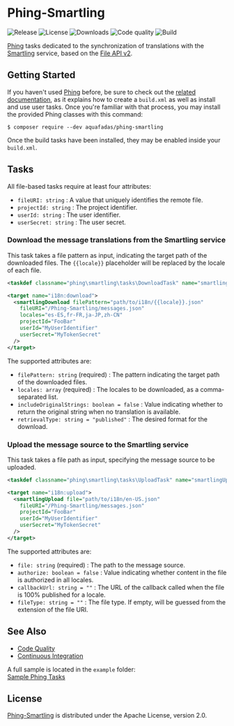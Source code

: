 # Phing-Smartling
![Release](https://img.shields.io/packagist/v/aquafadas/phing-smartling.svg) ![License](https://img.shields.io/packagist/l/aquafadas/phing-smartling.svg) ![Downloads](https://img.shields.io/packagist/dt/aquafadas/phing-smartling.svg) ![Code quality](https://img.shields.io/codacy/grade/ef57f4e6c9b7483ab9f38673ca503703.svg) ![Build](https://img.shields.io/travis/aquafadas-com/phing-smartling.svg)

[Phing](https://www.phing.info) tasks dedicated to the synchronization of translations with the [Smartling](https://www.smartling.com) service, based on the [File API v2](http://docs.smartling.com/pages/API/v2).

## Getting Started
If you haven't used [Phing](https://www.phing.info) before, be sure to check out the [related documentation](https://www.phing.info/docs/guide/stable), as it explains how to create a `build.xml` as well as install and use user tasks.
Once you're familiar with that process, you may install the provided Phing classes with this command:

```shell
$ composer require --dev aquafadas/phing-smartling
```

Once the build tasks have been installed, they may be enabled inside your `build.xml`.

## Tasks
All file-based tasks require at least four attributes:

- `fileURI: string` : A value that uniquely identifies the remote file.
- `projectId: string` : The project identifier.
- `userId: string` : The user identifier.
- `userSecret: string` : The user secret.

### Download the message translations from the Smartling service
This task takes a file pattern as input, indicating the target path of the downloaded files.
The `{{locale}}` placeholder will be replaced by the locale of each file.

```xml
<taskdef classname="phing\smartling\tasks\DownloadTask" name="smartlingDownload"/>

<target name="i18n:download">
  <smartlingDownload filePattern="path/to/i18n/{{locale}}.json"
    fileURI="/Phing-Smartling/messages.json"
    locales="es-ES,fr-FR,ja-JP,zh-CN"
    projectId="FooBar"
    userId="MyUserIdentifier"
    userSecret="MyTokenSecret"
  />
</target>
```

The supported attributes are:

- `filePattern: string` (required) : The pattern indicating the target path of the downloaded files.
- `locales: array` (required) : The locales to be downloaded, as a comma-separated list.
- `includeOriginalStrings: boolean = false` : Value indicating whether to return the original string when no translation is available.
- `retrievalType: string = "published"` : The desired format for the download.

### Upload the message source to the Smartling service
This task takes a file path as input, specifying the message source to be uploaded.

```xml
<taskdef classname="phing\smartling\tasks\UploadTask" name="smartlingUpload"/>

<target name="i18n:upload">
  <smartlingUpload file="path/to/i18n/en-US.json"
    fileURI="/Phing-Smartling/messages.json"
    projectId="FooBar"
    userId="MyUserIdentifier"
    userSecret="MyTokenSecret"
  />
</target>
```

The supported attributes are:

- `file: string` (required) : The path to the message source.
- `authorize: boolean = false` : Value indicating whether content in the file is authorized in all locales.
- `callbackUrl: string = ""` : The URL of the callback called when the file is 100% published for a locale.
- `fileType: string = ""` : The file type. If empty, will be guessed from the extension of the file URI.

## See Also
- [Code Quality](https://www.codacy.com/app/aquafadas/phing-smartling)
- [Continuous Integration](https://travis-ci.org/aquafadas-com/phing-smartling)

A full sample is located in the `example` folder:  
[Sample Phing Tasks](https://github.com/aquafadas-com/phing-smartling/blob/master/example/build.xml)

## License
[Phing-Smartling](https://github.com/aquafadas-com/phing-smartling) is distributed under the Apache License, version 2.0.
